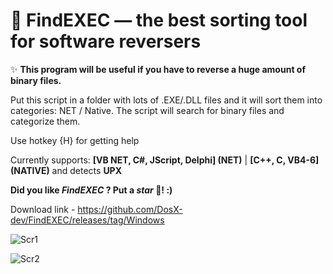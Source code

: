 # 💾 FindEXEC — the best sorting tool for software reversers

✨ **This program will be useful if you have to reverse a huge amount of binary files.**

Put this script in a folder with lots of .EXE/.DLL files and it will sort them into categories: NET / Native.
The script will search for binary files and categorize them.

Use hotkey {H} for getting help

Currently supports: **[VB NET, C#, JScript, Delphi] (NET)** | **[C++, C, VB4-6] (NATIVE)** and detects **UPX**

**Did you like _FindEXEC_ ? Put a _star_ 🌟!  :)**

Download link - https://github.com/DosX-dev/FindEXEC/releases/tag/Windows

![Scr1](https://raw.githubusercontent.com/DosX-dev/FindEXEC/main/pic1.jpg)

![Scr2](https://raw.githubusercontent.com/DosX-dev/FindEXEC/main/presentation.jpg)
